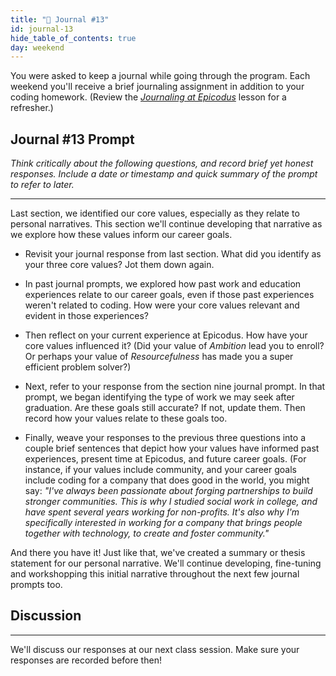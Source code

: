 ```yaml
---
title: "📓 Journal #13"
id: journal-13
hide_table_of_contents: true
day: weekend
---
```


You were asked to keep a journal while going through the program. Each weekend you'll receive a brief journaling assignment in addition to your coding homework. (Review the _[Journaling at Epicodus](/introduction-to-programming/git-html-and-css/homework-journaling-at-epicodus)_ lesson for a refresher.)

## Journal #13 Prompt

_Think critically about the following questions, and record brief yet honest responses. Include a date or timestamp and quick summary of the prompt to refer to later._

---

Last section, we identified our core values, especially as they relate to personal narratives. This section we'll continue developing that narrative as we explore how these values inform our career goals.

* Revisit your journal response from last section. What did you identify as your three core values? Jot them down again.

* In past journal prompts, we explored how past work and education experiences relate to our career goals, even if those past experiences weren't related to coding. How were your core values relevant and evident in those experiences?

* Then reflect on your current experience at Epicodus. How have your core values influenced it? (Did your value of _Ambition_ lead you to enroll? Or perhaps your value of _Resourcefulness_ has made you a super efficient problem solver?)

* Next, refer to your response from the section nine journal prompt. In that prompt, we began identifying the type of work we may seek after graduation. Are these goals still accurate? If not, update them. Then record how your values relate to these goals too.

* Finally, weave your responses to the previous three questions into a couple brief sentences that depict how your values have informed past experiences, present time at Epicodus, and future career goals. (For instance, if your values include community, and your career goals include coding for a company that does good in the world, you might say: _"I've always been passionate about forging partnerships to build stronger communities. This is why I studied social work in college, and have spent several years working for non-profits. It's also why I'm specifically interested in working for a company that brings people together with technology, to create and foster community."_  

And there you have it! Just like that, we've created a summary or thesis statement for our personal narrative. We'll continue developing, fine-tuning and workshopping this initial narrative throughout the next few journal prompts too.

## Discussion
---

We'll discuss our responses at our next class session. Make sure your responses are recorded before then!
